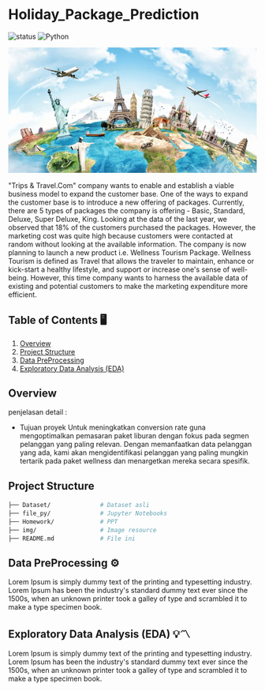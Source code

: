 # Holiday_Package_Prediction

![status](https://img.shields.io/badge/status-active-brightgreen)
![Python](https://img.shields.io/badge/Python-3.8-blue)

![alt text](./img/dataset-cover.jpg)

"Trips & Travel.Com" company wants to enable and establish a viable business model to expand the customer base. One of the ways to expand the customer base is to introduce a new offering of packages. Currently, there are 5 types of packages the company is offering - Basic, Standard, Deluxe, Super Deluxe, King. Looking at the data of the last year, we observed that 18% of the customers purchased the packages. However, the marketing cost was quite high because customers were contacted at random without looking at the available information. The company is now planning to launch a new product i.e. Wellness Tourism Package. Wellness Tourism is defined as Travel that allows the traveler to maintain, enhance or kick-start a healthy lifestyle, and support or increase one's sense of well-being. However, this time company wants to harness the available data of existing and potential customers to make the marketing expenditure more efficient.

## Table of Contents 🖥️ 
1. [Overview](#overview)
2. [Project Structure](#project-structure)
3. [Data PreProcessing](#data-preprocessing)
4. [Exploratory Data Analysis (EDA)](#exploratory-data-analysis-eda)

## Overview
penjelasan detail :
- Tujuan proyek
  Untuk meningkatkan conversion rate guna mengoptimalkan pemasaran paket liburan dengan fokus pada segmen pelanggan yang paling relevan.  Dengan memanfaatkan data pelanggan yang ada, kami akan     mengidentifikasi pelanggan yang paling mungkin tertarik pada paket wellness dan menargetkan mereka secara spesifik.

## Project Structure

```bash
├── Dataset/              # Dataset asli
├── file_py/              # Jupyter Notebooks
├── Homework/             # PPT
├── img/                  # Image resource
├── README.md             # File ini
```

## Data PreProcessing ⚙️
Lorem Ipsum is simply dummy text of the printing and typesetting industry. Lorem Ipsum has been the industry's standard dummy text ever since the 1500s, when an unknown printer took a galley of type and scrambled it to make a type specimen book.

## Exploratory Data Analysis (EDA) 💡〽️
Lorem Ipsum is simply dummy text of the printing and typesetting industry. Lorem Ipsum has been the industry's standard dummy text ever since the 1500s, when an unknown printer took a galley of type and scrambled it to make a type specimen book.
